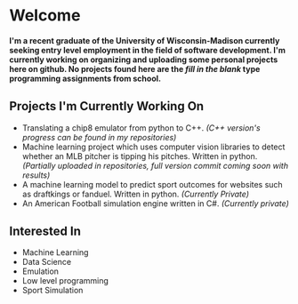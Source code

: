 # Welcome

#### I'm a recent graduate of the University of Wisconsin-Madison currently seeking entry level employment in the field of software development. I'm currently working on organizing and uploading some personal projects here on github.  No projects found here are the *fill in the blank* type programming assignments from school.

## Projects I'm Currently Working On
* Translating a chip8 emulator from python to C++.  *(C++ version's progress can be found in my repositories)*
* Machine learning project which uses computer vision libraries to detect whether an MLB pitcher is tipping his pitches.  Written in python. *(Partially uploaded in repositories, full version commit coming soon with results)*
* A machine learning model to predict sport outcomes for websites such as draftkings or fanduel.  Written in python. *(Currently Private)*
* An American Football simulation engine written in C#. *(Currently private)*

## Interested In
* Machine Learning
* Data Science
* Emulation
* Low level programming
* Sport Simulation

<!--
**HunterWard/HunterWard** is a ✨ _special_ ✨ repository because its `README.md` (this file) appears on your GitHub profile.

Here are some ideas to get you started:

- 🔭 I’m currently working on ...
- 🌱 I’m currently learning ...
- 👯 I’m looking to collaborate on ...
- 🤔 I’m looking for help with ...
- 💬 Ask me about ...
- 📫 How to reach me: ...
- 😄 Pronouns: ...
- ⚡ Fun fact: ...
-->
